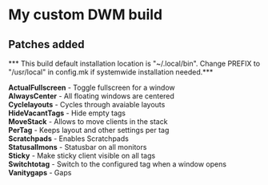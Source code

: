 # My custom DWM build

## Patches added  

*** This build default installation location is "~/.local/bin". Change PREFIX to "/usr/local" in config.mk if systemwide installation needed.***  


**ActualFullscreen** - Toggle fullscreen for a window  
**AlwaysCenter** - All floating windows are centered  
**Cyclelayouts** - Cycles through avaiable layouts  
**HideVacantTags** - Hide empty tags  
**MoveStack** - Allows to move clients in the stack  
**PerTag** - Keeps layout and other settings per tag  
**Scratchpads** - Enables Scratchpads  
**Statusallmons** - Statusbar on all monitors  
**Sticky** - Make sticky client visible on all tags  
**Switchtotag** - Switch to the configured tag when a window opens  
**Vanitygaps** - Gaps